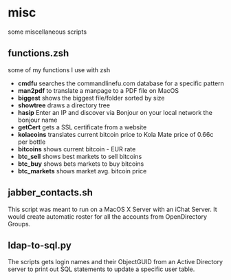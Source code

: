 # misc
some miscellaneous scripts
## functions.zsh
some of my functions I use with zsh
- **cmdfu**
searches the commandlinefu.com database for a specific pattern
- **man2pdf**
to translate a manpage to a PDF file on MacOS
- **biggest**
shows the biggest file/folder sorted by size
- **showtree**
draws a directory tree
- **hasip**
Enter an IP and discover via Bonjour on your local network the bonjour name
- **getCert**
gets a SSL certificate from a website
- **kolacoins**
translates current bitcoin price to Kola Mate price of 0.66c per bottle
- **bitcoins**
shows current bitcoin - EUR rate
- **btc_sell**
shows best markets to sell bitcoins
- **btc_buy**
shows bets markets to buy bitcoins
- **btc_markets**
shows market avg. bitcoin price

## jabber_contacts.sh
This script was meant to run on a MacOS X Server with an iChat Server.
It would create automatic roster for all the accounts from OpenDirectory Groups.

## ldap-to-sql.py
The scripts gets login names and their ObjectGUID from an Active Directory server
to print out SQL statements to update a specific user table.
